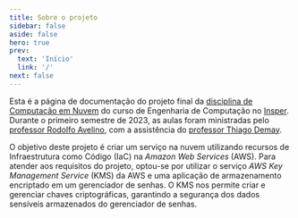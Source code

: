 ```yaml
---
title: Sobre o projeto
sidebar: false
aside: false
hero: true
prev:
  text: 'Início'
  link: '/'
next: false
---
```


<VPDocHero
    class="VPDocHero--large-image"
    name="Sobre o projeto"
    text="Computação em Nuvem"
    tagline="Engenharia de Computação Insper"
    image="/image/fluentui-emoji/cloud.png"
/>

Esta é a página de documentação do projeto final da
[disciplina de Computação em Nuvem](https://insper.github.io/computacao-nuvem/)
do curso de Engenharia de Computação no [Insper](https://www.insper.edu.br/).
Durante o primeiro semestre de 2023, as aulas foram ministradas pelo
[professor Rodolfo Avelino](https://www.rodolfoavelino.com.br), com a
assistência do
[professor Thiago Demay](https://www.linkedin.com/in/tiago-demay/).

O objetivo deste projeto é criar um serviço na nuvem utilizando recursos de
Infraestrutura como Código (IaC) na _Amazon Web Services_ (AWS). Para atender
aos requisitos do projeto, optou-se por utilizar o serviço _AWS Key Management
Service_ (KMS) da AWS e uma aplicação de armazenamento encriptado em um
gerenciador de senhas. O KMS nos permite criar e gerenciar chaves
criptográficas, garantindo a segurança dos dados sensíveis armazenados do
gerenciador de senhas.
